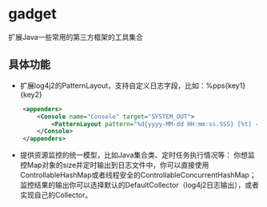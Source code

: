 # gadget
扩展Java一些常用的第三方框架的工具集合

## 具体功能 
* 扩展log4j2的PatternLayout，支持自定义日志字段，比如：%pps{key1}{key2}
```xml
    <appenders>
        <Console name="Console" target="SYSTEM_OUT">
            <PatternLayout pattern="%d{yyyy-MM-dd HH:mm:ss.SSS} [%t] - %pps{key1}{key2}|%msg%n"/>
        </Console>
    </appenders>
``` 
* 提供资源监控的统一模型，比如Java集合类、定时任务执行情况等：
你想监控Map对象的size并定时输出到日志文件中，你可以直接使用ControllableHashMap或者线程安全的ControllableConcurrentHashMap；
监控结果的输出你可以选择默认的DefaultCollector（log4j2日志输出），或者实现自己的Collector。

